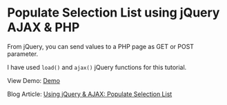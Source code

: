 # Populate Selection List using jQuery AJAX & PHP

From jQuery, you can send values to a PHP page as GET or POST parameter.

I have used `load()` and `ajax()` jQuery functions for this tutorial.

View Demo: [Demo](http://blog.chapagain.com.np/examples/jquery-ajax-selection-list/)

Blog Article: [Using jQuery & AJAX: Populate Selection List](http://blog.chapagain.com.np/using-jquery-ajax-populate-selection-list/)

